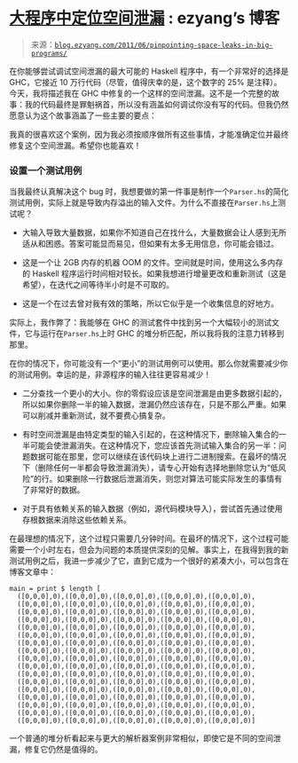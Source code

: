 <!--yml

类别: 未分类

日期: 2024-07-01 18:17:45

-->

# [大程序中定位空间泄漏](http://blog.ezyang.com/2011/06/pinpointing-space-leaks-in-big-programs/) : ezyang’s 博客

> 来源：[`blog.ezyang.com/2011/06/pinpointing-space-leaks-in-big-programs/`](http://blog.ezyang.com/2011/06/pinpointing-space-leaks-in-big-programs/)

在你能够尝试调试空间泄漏的最大可能的 Haskell 程序中，有一个非常好的选择是 GHC，它接近 10 万行代码（尽管，值得庆幸的是，这个数字的 25% 是注释）。今天，我将描述我在 GHC 中修复的一个这样的空间泄漏。这不是一个完整的故事：我的代码最终是罪魁祸首，所以没有涵盖如何调试你没有写的代码。但我仍然愿意认为这个故事涵盖了一些主要的要点：

我真的很喜欢这个案例，因为我必须按顺序做所有这些事情，才能准确定位并最终修复这个空间泄漏。希望你也能喜欢！

### 设置一个测试用例

当我最终认真解决这个 bug 时，我想要做的第一件事是制作一个`Parser.hs`的简化测试用例，实际上就是导致内存溢出的输入文件。为什么不直接在`Parser.hs`上测试呢？

+   大输入导致大量数据，如果你不知道自己在找什么，大量数据会让人感到无所适从和困惑。答案可能显而易见，但如果有太多无用信息，你可能会错过。

+   这是一个让 2GB 内存的机器 OOM 的文件。空间就是时间，使用这么多内存的 Haskell 程序运行时间相对较长。如果我想进行增量更改和重新测试（这是希望），在迭代之间等待半小时是不可取的。

+   这是一个在过去曾对我有效的策略，所以它似乎是一个收集信息的好地方。

实际上，我作弊了：我能够在 GHC 的测试套件中找到另一个大幅较小的测试文件，它与运行在`Parser.hs`上时 GHC 的堆分析匹配，所以我将我的注意力转移到那里。

在你的情况下，你可能没有一个“更小”的测试用例可以使用。那么你就需要减少你的测试用例。幸运的是，非源程序的输入往往更容易减少！

+   二分查找一个更小的大小。你的零假设应该是空间泄漏是由更多数据引起的，所以如果你删除一半的输入数据，泄漏仍然应该存在，只是不那么严重。如果可以削减并重新测试，就不要费心搞复杂。

+   有时空间泄漏是由特定类型的输入引起的，在这种情况下，删除输入集合的一半可能会使泄漏消失。在这种情况下，您应该首先测试输入集合的另一半：问题数据可能在那里，您可以继续在该代码块上进行二进制搜索。在最坏的情况下（删除任何一半都会导致泄漏消失），请专心开始有选择地删除您认为“低风险”的行。如果删除一行数据后泄漏消失，则您对算法可能实际发生的事情有了非常好的数据。

+   对于具有依赖关系的输入数据（例如，源代码模块导入），尝试首先通过使用存根数据来消除这些依赖关系。

在最理想的情况下，这个过程只需要几分钟时间。在最坏的情况下，这个过程可能需要一个小时左右，但会为问题的本质提供深刻的见解。事实上，在我得到我的新测试用例之后，我进一步减少了它，直到它成为一个很好的紧凑大小，可以包含在博客文章中：

```
main = print $ length [
  ([0,0,0],0),([0,0,0],0),([0,0,0],0),([0,0,0],0),([0,0,0],0),
  ([0,0,0],0),([0,0,0],0),([0,0,0],0),([0,0,0],0),([0,0,0],0),
  ([0,0,0],0),([0,0,0],0),([0,0,0],0),([0,0,0],0),([0,0,0],0),
  ([0,0,0],0),([0,0,0],0),([0,0,0],0),([0,0,0],0),([0,0,0],0),
  ([0,0,0],0),([0,0,0],0),([0,0,0],0),([0,0,0],0),([0,0,0],0),
  ([0,0,0],0),([0,0,0],0),([0,0,0],0),([0,0,0],0),([0,0,0],0),
  ([0,0,0],0),([0,0,0],0),([0,0,0],0),([0,0,0],0),([0,0,0],0),
  ([0,0,0],0),([0,0,0],0),([0,0,0],0),([0,0,0],0),([0,0,0],0),
  ([0,0,0],0),([0,0,0],0),([0,0,0],0),([0,0,0],0),([0,0,0],0),
  ([0,0,0],0),([0,0,0],0),([0,0,0],0),([0,0,0],0),([0,0,0],0),
  ([0,0,0],0),([0,0,0],0),([0,0,0],0),([0,0,0],0),([0,0,0],0),
  ([0,0,0],0),([0,0,0],0),([0,0,0],0),([0,0,0],0),([0,0,0],0),
  ([0,0,0],0),([0,0,0],0),([0,0,0],0),([0,0,0],0),([0,0,0],0),
  ([0,0,0],0),([0,0,0],0),([0,0,0],0),([0,0,0],0),([0,0,0],0),
  ([0,0,0],0),([0,0,0],0),([0,0,0],0),([0,0,0],0),([0,0,0],0),
  ([0,0,0],0),([0,0,0],0),([0,0,0],0),([0,0,0],0),([0,0,0],0),
  ([0,0,0],0),([0,0,0],0),([0,0,0],0),([0,0,0],0),([0,0,0],0)]

```

一个普通的堆分析看起来与更大的解析器案例非常相似，即使它是不同的空间泄漏，修复它仍然是值得的。
